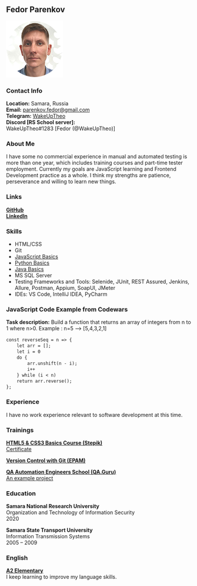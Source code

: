 ## Fedor Parenkov

![](./images/selfie.png)

### Contact Info
**Location:** Samara, Russia  
**Email:** parenkov.fedor@gmail.com  
**Telegram:** [WakeUpTheo](https://t.me/WakeUpTheo)  
**Discord [RS School server]:**  
WakeUpTheo#1283 [Fedor (@WakeUpTheo)]

### About Me

I have some no commercial experience in manual and automated testing is more than one year, which includes training courses and part-time tester employment. Currently my goals are JavaScript learning and Frontend Development practice as a whole. I think my strengths are patience, perseverance and willing to learn new things.

### Links
[**GitHub**](https://github.com/WakeUpTheo)    
[**LinkedIn**](https://www.linkedin.com/in/fedor-parenkov/?locale=en_US)

### Skills
* HTML/CSS
* Git
* [JavaScript Basics](https://www.codewars.com/users/WakeUpTheo/)
* [Python Basics](https://py.checkio.org/user/WakeUpTheo/list/)
* [Java Basics](https://github.com/WakeUpTheo/java-intro/tree/main/src/main/java/fedor/parenkov)
* MS SQL Server  
* Testing Frameworks and Tools: Selenide, JUnit, REST Assured, Jenkins, Allure, Postman, Appium, SoapUI, JMeter
* IDEs: VS Code, IntelliJ IDEA, PyCharm

### JavaScript Code Example from Codewars
**Task description:**  Build a function that returns an array of integers from n to 1 where n>0. Example : n=5 --> [5,4,3,2,1]
```
const reverseSeq = n => {
    let arr = [];
    let i = 0
    do {
        arr.unshift(n - i);
        i++
    } while (i < n)
    return arr.reverse();
};
```
### Experience
I have no work experience relevant to software development at this time.

### Trainings
[**HTML5 & CSS3 Basics Course (Stepik)**](https://stepik.org/course/58973/promo)  
[Certificate](https://stepik.org/cert/1517607)

[**Version Control with Git (EPAM)**](https://learn.epam.com/detailsPage?id=601f195a-d408-4439-a16d-0630ed2a412e)

[**QA Automation Engineers School (QA.Guru)**](https://qa.guru/)  
[An example project](https://github.com/WakeUpTheo/mobile-Wiki)

### Education
**Samara National Research University**  
Organization and Technology of Information Security  
2020

**Samara State Transport University**  
Information Transmission Systems  
2005 – 2009

### English
[**A2 Elementary**](hhttps://www.efset.org/cert/d2MGwU)  
I keep learning to improve my language skills.